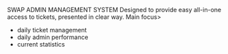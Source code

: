 SWAP ADMIN MANAGEMENT SYSTEM
Designed to provide easy all-in-one access to tickets, presented in clear way.
Main focus>
   - daily ticket management
   - daily admin performance
   - current statistics